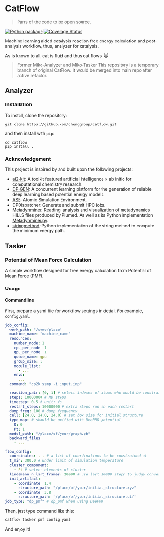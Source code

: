 # CatFlow

> Parts of the code to be open source.

[![Python package](https://github.com/Cloudac7/CatFlow/actions/workflows/ci.yml/badge.svg)](https://github.com/Cloudac7/CatFlow/actions/workflows/ci.yml)
[![Coverage Status](https://coveralls.io/repos/github/Cloudac7/CatFlow/badge.svg?branch=master)](https://coveralls.io/github/Cloudac7/CatFlow?branch=master)


Machine learning aided catalysis reaction free energy calculation and post-analysis workflow, thus, analyzer for catalysis.

As is known to all, cat is fluid and thus cat flows. 🐱

> Former Miko-Analyzer and Miko-Tasker
> This repository is a temporary branch of original CatFlow.
> It would be merged into main repo after active refactor.

## Analyzer

### Installation

To install, clone the repository:

```
git clone https://github.com/chenggroup/catflow.git
```

and then install with `pip`:

```
cd catflow
pip install .
```

### Acknowledgement
This project is inspired by and built upon the following projects:
- [ai2-kit](https://github.com/chenggroup/ai2-kit): A toolkit featured artificial intelligence × ab initio for computational chemistry research.
- [DP-GEN](https://github.com/deepmodeling/dpgen): A concurrent learning platform for the generation of reliable deep learning based potential energy models.
- [ASE](https://wiki.fysik.dtu.dk/ase/): Atomic Simulation Environment.
- [DPDispatcher](https://github.com/deepmodeling/dpdispatcher): Generate and submit HPC jobs.
- [Metadynminer](https://github.com/spiwokv/metadynminer): Reading, analysis and visualization of metadynamics HILLS files produced by Plumed. As well as its Python implementation [Metadynminer.py](https://github.com/Jan8be/metadynminer.py).
- [stringmethod](https://github.com/apallath/stringmethod): Python implementation of the string method to compute the minimum energy path.

## Tasker

### Potential of Mean Force Calculation

A simple workflow designed for free energy calculation from Potential of Mean Force (PMF).

### Usage

#### Commandline

First, prepare a yaml file for workflow settings in detial. For example, `config.yaml`.


```yaml
job_config:
  work_path: "/some/place"
  machine_name: "machine_name"
  resources:
    number_node: 1
    cpu_per_node: 1
    gpu_per_node: 1
    queue_name: gpu
    group_size: 1
    module_list:
      - ...
    envs:
      ...
  command: "cp2k.ssmp -i input.inp"

  reaction_pair: [0, 1] # select indexes of atoms who would be constrained
  steps: 10000000 # MD steps
  timestep: 0.5 # unit: fs
  restart_steps: 10000000 # extra steps run in each restart
  dump_freq: 100 # dump frequency
  cell: [24.0, 24.0, 24.0] # set box size for initial structure
  type_map: # should be unified with DeePMD potential
    O: 0
    Pt: 1
  model_path: "/place/of/your/graph.pb"
  backward_files:
    - ...

flow_config:
  coordinates: ... # a list of coordinations to be constrained at
  t_min: 300.0 # under limit of simulation temperature
  cluster_component:
    - Pt # select elements of cluster
  lindemann_n_last_frames: 20000 # use last 20000 steps to judge convergence by calculate Lindemann index
  init_artifact:
    - coordinate: 1.4
      structure_path: "/place/of/your/initial_structure.xyz"
    - coordinate: 3.8
      structure_path: "/place/of/your/initial_structure.cif"
job_type: "dp_pmf" # dp_pmf when using DeePMD
```

Then, just type command like this:

```bash
catflow tasker pmf config.yaml
```

And enjoy it!
